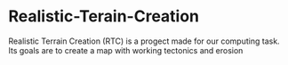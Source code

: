 # Realistic-Terain-Creation
Realistic Terrain Creation (RTC) is a progect made for our computing task. Its goals are to create a map with working tectonics and erosion
